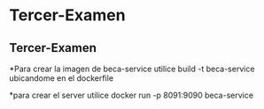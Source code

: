 # Tercer-Examen
## Tercer-Examen
*Para crear la imagen de beca-service utilice build -t beca-service ubicandome en el dockerfile

*para crear el server utilice docker run -p 8091:9090 beca-service
